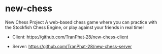 # new-chess
New Chess Project
A web-based chess game where you can practice with the Stockfish Chess Engine, or play against your friends in real time!

- Client: https://github.com/TranPhat-28/new-chess-client

- Server: https://github.com/TranPhat-28/new-chess-server
